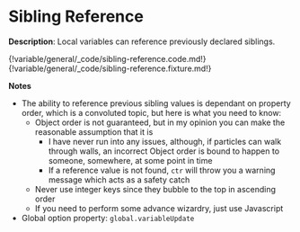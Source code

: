 # Sibling Reference

__Description__: Local variables can reference previously declared siblings.

{!variable/general/_code/sibling-reference.code.md!}
{!variable/general/_code/sibling-reference.fixture.md!}

__Notes__

+ The ability to reference previous sibling values is dependant on property order, which is a convoluted topic, but here is what you need to know:
    - Object order is not guaranteed, but in my opinion you can make the reasonable assumption that it is
        * I have never run into any issues, although, if particles can walk through walls, an incorrect Object order is bound to happen to someone, somewhere, at some point in time
        * If a reference value is not found, `ctr` will throw you a warning message which acts as a safety catch
    - Never use integer keys since they bubble to the top in ascending order
    - If you need to perform some advance wizardry, just use Javascript
+ Global option property: `global.variableUpdate`

<div class="cf"></div>
<div class="end"></div>

